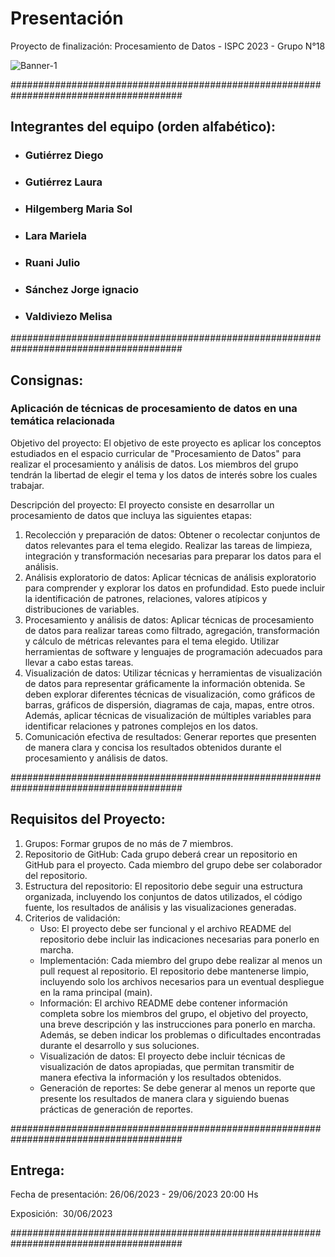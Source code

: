 # Presentación
Proyecto de finalización: Procesamiento de Datos - ISPC 2023 - Grupo N°18

![Banner-1](https://github.com/Diego-wert89/GrupoN18-PD/assets/112911957/b110a539-18f1-4bd2-b3f1-6ec102fe6112)


#######################################################################################

## Integrantes del equipo (orden alfabético):

- ### Gutiérrez Diego

- ### Gutiérrez Laura

- ### Hilgemberg Maria Sol

- ### Lara Mariela

- ### Ruani Julio

- ### Sánchez Jorge ignacio

- ### Valdiviezo Melisa

#######################################################################################

## Consignas:

### **Aplicación de técnicas de procesamiento de datos en una temática relacionada**

Objetivo del proyecto: El objetivo de este proyecto es aplicar los conceptos estudiados en el espacio curricular de "Procesamiento de Datos" para realizar el procesamiento y análisis de datos. Los miembros del grupo tendrán la libertad de elegir el tema y los datos de interés sobre los cuales trabajar.

Descripción del proyecto: El proyecto consiste en desarrollar un procesamiento de datos que incluya las siguientes etapas:

1. Recolección y preparación de datos: Obtener o recolectar conjuntos de datos relevantes para el tema elegido. Realizar las tareas de limpieza, integración y transformación necesarias para preparar los datos para el análisis.
2. Análisis exploratorio de datos: Aplicar técnicas de análisis exploratorio para comprender y explorar los datos en profundidad. Esto puede incluir la identificación de patrones, relaciones, valores atípicos y distribuciones de variables.
3. Procesamiento y análisis de datos: Aplicar técnicas de procesamiento de datos para realizar tareas como filtrado, agregación, transformación y cálculo de métricas relevantes para el tema elegido. Utilizar herramientas de software y lenguajes de programación adecuados para llevar a cabo estas tareas.
4. Visualización de datos: Utilizar técnicas y herramientas de visualización de datos para representar gráficamente la información obtenida. Se deben explorar diferentes técnicas de visualización, como gráficos de barras, gráficos de dispersión, diagramas de caja, mapas, entre otros. Además, aplicar técnicas de visualización de múltiples variables para identificar relaciones y patrones complejos en los datos.
5. Comunicación efectiva de resultados: Generar reportes que presenten de manera clara y concisa los resultados obtenidos durante el procesamiento y análisis de datos.

#######################################################################################

## Requisitos del Proyecto:

1. Grupos: Formar grupos de no más de 7 miembros.
2. Repositorio de GitHub: Cada grupo deberá crear un repositorio en GitHub para el proyecto. Cada miembro del grupo debe ser colaborador del repositorio.
3. Estructura del repositorio: El repositorio debe seguir una estructura organizada, incluyendo los conjuntos de datos utilizados, el código fuente, los resultados de análisis y las visualizaciones generadas.
4. Criterios de validación:
    - Uso: El proyecto debe ser funcional y el archivo README del repositorio debe incluir las indicaciones necesarias para ponerlo en marcha.
    - Implementación: Cada miembro del grupo debe realizar al menos un pull request al repositorio. El repositorio debe mantenerse limpio, incluyendo solo los archivos necesarios para un eventual despliegue en la rama principal (main).
    - Información: El archivo README debe contener información completa sobre los miembros del grupo, el objetivo del proyecto, una breve descripción y las instrucciones para ponerlo en marcha. Además, se deben indicar los problemas o dificultades encontradas durante el desarrollo y sus soluciones.
    - Visualización de datos: El proyecto debe incluir técnicas de visualización de datos apropiadas, que permitan transmitir de manera efectiva la información y los resultados obtenidos.
    - Generación de reportes: Se debe generar al menos un reporte que presente los resultados de manera clara y siguiendo buenas prácticas de generación de reportes.

#######################################################################################

## Entrega:

Fecha de presentación: 26/06/2023 - 29/06/2023 20:00 Hs

Exposición:  30/06/2023

#######################################################################################
